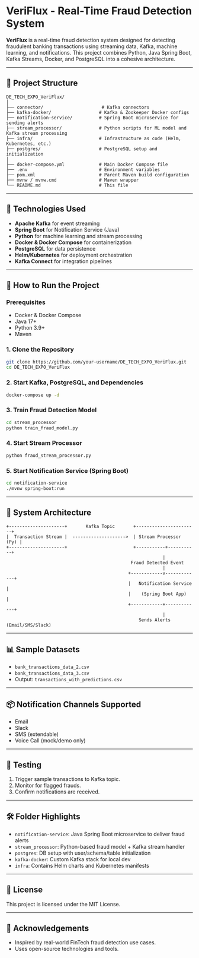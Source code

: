 # VeriFlux - Real-Time Fraud Detection System

**VeriFlux** is a real-time fraud detection system designed for detecting fraudulent banking transactions using streaming data, Kafka, machine learning, and notifications. This project combines Python, Java Spring Boot, Kafka Streams, Docker, and PostgreSQL into a cohesive architecture.

---

## 📁 Project Structure

```
DE_TECH_EXPO_VeriFlux/
│
├── connector/                      # Kafka connectors
├── kafka-docker/                  # Kafka & Zookeeper Docker configs
├── notification-service/          # Spring Boot microservice for sending alerts
├── stream_processor/              # Python scripts for ML model and Kafka stream processing
├── infra/                         # Infrastructure as code (Helm, Kubernetes, etc.)
├── postgres/                      # PostgreSQL setup and initialization
│
├── docker-compose.yml             # Main Docker Compose file
├── .env                           # Environment variables
├── pom.xml                        # Parent Maven build configuration
├── mvnw / mvnw.cmd                # Maven wrapper
└── README.md                      # This file
```

---

## 🔧 Technologies Used

- **Apache Kafka** for event streaming
- **Spring Boot** for Notification Service (Java)
- **Python** for machine learning and stream processing
- **Docker & Docker Compose** for containerization
- **PostgreSQL** for data persistence
- **Helm/Kubernetes** for deployment orchestration
- **Kafka Connect** for integration pipelines

---

## 🚀 How to Run the Project

### Prerequisites

- Docker & Docker Compose
- Java 17+
- Python 3.9+
- Maven

### 1. Clone the Repository

```bash
git clone https://github.com/your-username/DE_TECH_EXPO_VeriFlux.git
cd DE_TECH_EXPO_VeriFlux
```

### 2. Start Kafka, PostgreSQL, and Dependencies

```bash
docker-compose up -d
```

### 3. Train Fraud Detection Model

```bash
cd stream_processor
python train_fraud_model.py
```

### 4. Start Stream Processor

```bash
python fraud_stream_processor.py
```

### 5. Start Notification Service (Spring Boot)

```bash
cd notification-service
./mvnw spring-boot:run
```

---

## 📡 System Architecture

```text
+---------------------+       Kafka Topic       +-----------------------+
|  Transaction Stream |  -------------------->  | Stream Processor (Py) |
+---------------------+                         +-----------+-----------+
                                                           |
                                               Fraud Detected Event
                                                           |
                                              +------------v-------------+
                                              |   Notification Service   |
                                              |    (Spring Boot App)     |
                                              +------------+-------------+
                                                           |
                                                  Sends Alerts (Email/SMS/Slack)
```

---

## 📊 Sample Datasets

- `bank_transactions_data_2.csv`
- `bank_transactions_data_3.csv`
- Output: `transactions_with_predictions.csv`

---

## 📦 Notification Channels Supported

- Email
- Slack
- SMS (extendable)
- Voice Call (mock/demo only)

---

## 🧪 Testing

1. Trigger sample transactions to Kafka topic.
2. Monitor for flagged frauds.
3. Confirm notifications are received.

---

## 🛠️ Folder Highlights

- `notification-service`: Java Spring Boot microservice to deliver fraud alerts
- `stream_processor`: Python-based fraud model + Kafka stream handler
- `postgres`: DB setup with user/schema/table initialization
- `kafka-docker`: Custom Kafka stack for local dev
- `infra`: Contains Helm charts and Kubernetes manifests

---

## 📃 License

This project is licensed under the MIT License.

---

## 🙌 Acknowledgements

- Inspired by real-world FinTech fraud detection use cases.
- Uses open-source technologies and tools.
